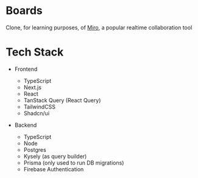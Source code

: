 # Boards

Clone, for learning purposes, of [Miro](https://miro.com/), a popular realtime collaboration tool

# Tech Stack

- Frontend

  - TypeScript
  - Next.js
  - React
  - TanStack Query (React Query)
  - TailwindCSS
  - Shadcn/ui

- Backend
  - TypeScript
  - Node
  - Postgres
  - Kysely (as query builder)
  - Prisma (only used to run DB migrations)
  - Firebase Authentication
